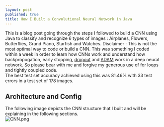 ```yaml
---
layout: post
published: true
title: How I Built a Convolutional Neural Network in Java
---
```

This is a blog post going through the steps I followed to build a CNN using Java to classify and recognize 6 types of images : Airplanes, Flowers, Butterflies, Grand Piano, Starfish and Watches. Disclaimer : This is not the most optimal way to code or build a CNN. This was something I coded within a week in order to learn how CNNs work and understand how backpropogation, early stopping, [dropout](https://www.cs.toronto.edu/~hinton/absps/JMLRdropout.pdf) and [ADAM](https://arxiv.org/pdf/1412.6980.pdf) work in a deep neural network. So please bear with me and forgive my generous use of for loops and tightly coupled code.  
The best test set accuracy achieved using this was 81.46% with 33 test errors in a test set of 178 images.

## Architecture and Config
The following image depicts the CNN structure that I built and will be explaining in the following sections.  
![CNN.png]({{site.baseurl}}/img/CNN.png)
